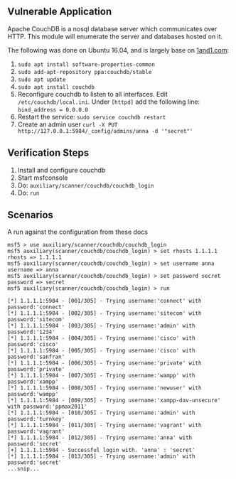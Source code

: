 ## Vulnerable Application

Apache CouchDB is a nosql database server which communicates over HTTP.  This module will enumerate the server and databases hosted on it.

The following was done on Ubuntu 16.04, and is largely base on [1and1.com](https://www.1and1.com/cloud-community/learn/database/couchdb/install-and-use-couchdb-on-ubuntu-1604/):
  
  1. `sudo apt install software-properties-common`
  2. `sudo add-apt-repository ppa:couchdb/stable`
  3. `sudo apt update`
  4. `sudo apt install couchdb`
  5. Reconfigure couchdb to listen to all interfaces. Edit `/etc/couchdb/local.ini`. Under `[httpd]` add the following line: `bind_address = 0.0.0.0`
  6. Restart the service: `sudo service couchdb restart`
  7. Create an admin user `curl -X PUT http://127.0.0.1:5984/_config/admins/anna -d '"secret"'`

## Verification Steps

  1. Install and configure couchdb
  2. Start msfconsole
  3. Do: `auxiliary/scanner/couchdb/couchdb_login`
  4. Do: `run`

## Scenarios

  A run against the configuration from these docs

  ```
  msf5 > use auxiliary/scanner/couchdb/couchdb_login 
  msf5 auxiliary(scanner/couchdb/couchdb_login) > set rhosts 1.1.1.1
  rhosts => 1.1.1.1
  msf5 auxiliary(scanner/couchdb/couchdb_login) > set username anna
  username => anna
  msf5 auxiliary(scanner/couchdb/couchdb_login) > set password secret
  password => secret
  msf5 auxiliary(scanner/couchdb/couchdb_login) > run
  
  [*] 1.1.1.1:5984 - [001/305] - Trying username:'connect' with password:'connect'
  [*] 1.1.1.1:5984 - [002/305] - Trying username:'sitecom' with password:'sitecom'
  [*] 1.1.1.1:5984 - [003/305] - Trying username:'admin' with password:'1234'
  [*] 1.1.1.1:5984 - [004/305] - Trying username:'cisco' with password:'cisco'
  [*] 1.1.1.1:5984 - [005/305] - Trying username:'cisco' with password:'sanfran'
  [*] 1.1.1.1:5984 - [006/305] - Trying username:'private' with password:'private'
  [*] 1.1.1.1:5984 - [007/305] - Trying username:'wampp' with password:'xampp'
  [*] 1.1.1.1:5984 - [008/305] - Trying username:'newuser' with password:'wampp'
  [*] 1.1.1.1:5984 - [009/305] - Trying username:'xampp-dav-unsecure' with password:'ppmax2011'
  [*] 1.1.1.1:5984 - [010/305] - Trying username:'admin' with password:'turnkey'
  [*] 1.1.1.1:5984 - [011/305] - Trying username:'vagrant' with password:'vagrant'
  [*] 1.1.1.1:5984 - [012/305] - Trying username:'anna' with password:'secret'
  [+] 1.1.1.1:5984 - Successful login with. 'anna' : 'secret'
  [*] 1.1.1.1:5984 - [013/305] - Trying username:'admin' with password:'secret'
  ...snip...
  ```
